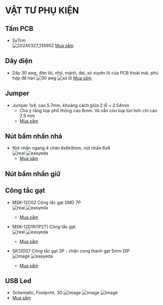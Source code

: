 # VẬT TƯ PHỤ KIỆN

## Tấm PCB

- 5x7cm \
![20240327_135952](https://github.com/neittien0110/linhkiendientu/assets/8079397/fda9ea6e-77a6-4aa4-9a4a-8954faaee34a)
  [Mua sắm](https://shopee.vn/B%E1%BB%99-5-B%E1%BA%A3ng-M%E1%BA%A1ch-PCB-K%C3%ADch-Th%C6%B0%E1%BB%9Bc-5x7cm-5-*-7-Hai-M%E1%BA%B7t-T%E1%BB%B1-L%C3%A0m-K%C3%ADch-Th%C6%B0%E1%BB%9Bc-5x7cm-i.842225361.21834716941)

## Dây diện
 - Dây 30 awg, đơn lõi, nhỏ, mảnh, dai, xỏ xuyên lô của PCB thoải mái, phù hợp để hàn
   ![30 awg](https://github.com/neittien0110/linhkiendientu/assets/8079397/3bc621a0-3e66-40fb-b1ad-07e7855f7ad2)
   ![xỏ lỗ](https://github.com/neittien0110/linhkiendientu/assets/8079397/95bc8f20-d05e-466a-a6ad-7b5a020a9eb9)
   [Mua sắm](https://shopee.vn/Cu%E1%BB%99n-d%C3%A2y-%C4%91%E1%BB%93ng-c%C3%A1ch-nhi%E1%BB%87t-280m-30awg-B-30-1000-chuy%C3%AAn-d%E1%BB%A5ng-i.201091220.5642271126)

## Jumper

 - Jumper 1x4, cao 5.7mm, khoảng cách giữa 2 lỗ = 2.54mm
   - Chú ý rằng loại phổ thông cao 8mm. Và vẫn còn loại lùn hơn chỉ cao 2.5 mm
   - [Mua sắm](https://shopee.vn/Jump-c%C3%A1i-%C4%91%C6%A1n-2.54mm-1x4P-Ch%C3%A2n-th%E1%BA%B3ng-cao-5.7mm-i.501501433.23269252180)

## Nút bấm nhấn nhả

- Nút nhấn ngang 4 chân 6x6x9mm, nút nhấn 6x6 \
  ![real](https://github.com/user-attachments/assets/4ac76cd8-65ed-4569-a82e-f716cace9be0)
  ![easyeda](https://github.com/user-attachments/assets/14a37b9a-07cd-4428-b8fc-3a796377e964)
  - [Mua sắm](https://shopee.vn/-G%C3%B3i-5-c%C3%A1i-N%C3%BAt-nh%E1%BA%A5n-ngang-4-ch%C3%A2n-6x6x9mm-n%C3%BAt-nh%E1%BA%A5n-6x6-i.501501433.22747454038)


## Nút bấm nhấn giữ 

## Công tắc gạt

- MSK-12C02 Công tắc gạt SMD 7P \
   ![real](https://github.com/user-attachments/assets/feea88b6-b17c-4495-9824-9d9332a95a53)
   ![easyeda](https://github.com/user-attachments/assets/0371c5b0-0954-47a7-9751-602006269951)
   - [Mua sắm](https://shopee.vn/MSK-12C02-C%C3%B4ng-t%E1%BA%AFc-g%E1%BA%A1t-SMD-7P(10c)-i.501501433.23169346204)

- MSK-12D19(1P2T) Công tắc gạt \
  ![real](https://github.com/user-attachments/assets/a96fba43-53e9-4710-8d07-29ba6b47a2dc)
  ![easyeda](https://github.com/user-attachments/assets/0bbbe0f0-b479-4c00-9a45-fa1ed45b3714)
  - [Mua sắm](https://shopee.vn/MSK-12D19(1P2T)-C%C3%B4ng-t%E1%BA%AFc-g%E1%BA%A1t-i.501501433.21189931626)

- SK12D07 Công tắc gạt 3P - chân cong thanh gạt 5mm DIP \
  ![image](https://github.com/user-attachments/assets/c9f79a16-87be-440b-addd-01a05ec34ffd)
  ![easyeda](https://github.com/user-attachments/assets/e9f362ac-8b4a-4c7b-a024-4b8638e1763b)
  - [Mua sắm](https://shopee.vn/-G%C3%B3i-10-c%C3%A1i-SK12D07-C%C3%B4ng-t%E1%BA%AFc-g%E1%BA%A1t-3P-ch%C3%A2n-cong-thanh-g%E1%BA%A1t-5mm-DIP-i.501501433.22545770618)

## USB Led

- Schematic, Footprint, 3D
  ![image](https://github.com/user-attachments/assets/7731f8ab-21fa-42f2-a6cc-f29997b00522)
  ![image](https://github.com/user-attachments/assets/a02fb100-9d4d-4871-a740-ad79c233f502)
  ![image](https://github.com/user-attachments/assets/e01c7189-dab8-4508-b034-1844a5063aae)
- [Mua sắm](https://shopee.vn/10-C%C3%A1i-l%E1%BB%91c-C%E1%BA%AFm-Tr%E1%BA%A1i-%C4%90%C3%AAm-%C4%90i-B%E1%BB%99-%C4%90%C6%B0%E1%BB%9Dng-D%C3%A0i-L%E1%BB%81u-%C4%90%C3%A8n-Ngo%C3%A0i-Tr%E1%BB%9Di-Di-%C4%90%E1%BB%99ng-Ti%E1%BA%BFt-Ki%E1%BB%87m-N%C4%83ng-L%C6%B0%E1%BB%A3ng-%C4%90%C3%A8n-Pin-Mini-Si%C3%AAu-M%E1%BB%8Fng-Di-%C4%90%E1%BB%99ng-USB-LED-M%C3%B3c-Kh%C3%B3a-i.578443443.29108145969)
  

